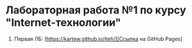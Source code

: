 # Лабораторная работа №1 по курсу "Internet-технологии"
1. Первая ЛБ: [https://kartew.github.io/iteh/][Ссылка на GitHub Pages]
